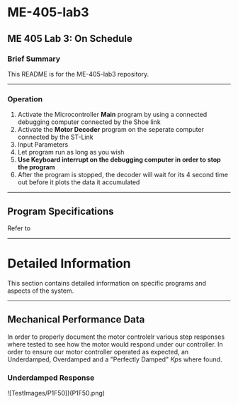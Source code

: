 # ME-405-lab3
## ME 405 Lab 3: On Schedule

### Brief Summary
This README is for the ME-405-lab3 repository.

---



### Operation

1. Activate the Microcontroller **Main** program by using a connected debugging computer connected by the Shoe link
2. Activate the **Motor Decoder** program on the seperate computer connected by the ST-Link
3. Input Parameters
4. Let program run as long as you wish
5. **Use Keyboard interrupt on the debugging computer in order to stop the program**
6. After the program is stopped, the decoder will wait for its 4 second time out before it plots the data it accumulated

---
## Program Specifications
Refer to

---

# Detailed Information
This section contains detailed information on specific programs and aspects of the system.

---

## Mechanical Performance Data 
In order to properly document the motor controlelr various step responses where tested to see how the motor would respond under our controller. In order to ensure our motor controller operated as expected, an Underdamped, Overdamped and a "Perfectly Damped" *Kp*s where found.

### Underdamped Response
![TestImages/P1F50])(P1F50.png)


